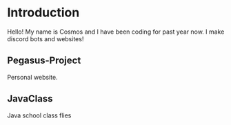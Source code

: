 

# Introduction 

Hello! My name is Cosmos and I have been coding for past year now. I make discord bots and websites!

## Pegasus-Project

Personal website.

## JavaClass
Java school class flies

